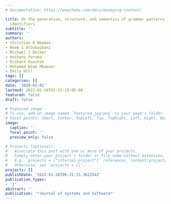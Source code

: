 ```yaml
---
# Documentation: https://wowchemy.com/docs/managing-content/

title: On the generation, structure, and semantics of grammar patterns in source code
  identifiers
subtitle: ''
summary: ''
authors:
- Christian D Newman
- Reem S AlSuhaibani
- Michael J Decker
- Anthony Peruma
- Dishant Kaushik
- Mohamed Wiem Mkaouer
- Emily Hill
tags: []
categories: []
date: '2020-01-01'
lastmod: 2022-01-26T01:31:15-05:00
featured: false
draft: false

# Featured image
# To use, add an image named `featured.jpg/png` to your page's folder.
# Focal points: Smart, Center, TopLeft, Top, TopRight, Left, Right, BottomLeft, Bottom, BottomRight.
image:
  caption: ''
  focal_point: ''
  preview_only: false

# Projects (optional).
#   Associate this post with one or more of your projects.
#   Simply enter your project's folder or file name without extension.
#   E.g. `projects = ["internal-project"]` references `content/project/deep-learning/index.md`.
#   Otherwise, set `projects = []`.
projects: []
publishDate: '2022-01-26T06:31:13.362254Z'
publication_types:
- '2'
abstract: ''
publication: '*Journal of Systems and Software*'
---
```

